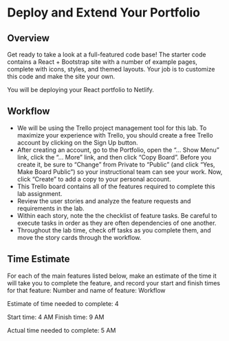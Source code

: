 # Deploy and Extend Your Portfolio

## Overview

Get ready to take a look at a full-featured code base! The starter code contains a React + Bootstrap site with a number of example pages, complete with icons, styles, and themed layouts. Your job is to customize this code and make the site your own.

 You will be deploying your React portfolio to Netlify.

## Workflow

* We will be using the Trello project management tool for this lab.
To maximize your experience with Trello, you should create a free Trello account by clicking on the Sign Up button.
* After creating an account, go to the Portfolio, open the “… Show Menu” link, click the “… More” link, and then click “Copy Board”. Before you create it, be sure to “Change” from Private to “Public” (and click “Yes, Make Board Public”) so your instructional team can see your work. Now, click “Create” to add a copy to your personal account.
* This Trello board contains all of the features required to complete this lab assignment.
* Review the user stories and analyze the feature requests and requirements in the lab.
* Within each story, note the the checklist of feature tasks. Be careful to execute tasks in order as they are often dependencies of one another.
* Throughout the lab time, check off tasks as you complete them, and move the story cards through the workflow.

## Time Estimate

For each of the main features listed below, make an estimate of the time it will take you to complete the feature, and record your start and finish times for that feature:
Number and name of feature: Workflow

Estimate of time needed to complete: 4

Start time: 4 AM
Finish time: 9 AM

Actual time needed to complete: 5 AM

